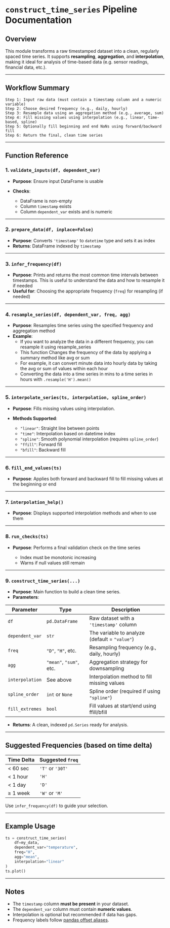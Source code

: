 
# `construct_time_series` Pipeline Documentation

## Overview

This module transforms a raw timestamped dataset into a clean, regularly spaced time series.
It supports **resampling**, **aggregation**, and **interpolation**, making it ideal for analysis of time-based data (e.g. sensor readings, financial data, etc.).

---

## Workflow Summary

```text
Step 1: Input raw data (must contain a timestamp column and a numeric variable)
Step 2: Choose desired frequency (e.g., daily, hourly)
Step 3: Resample data using an aggregation method (e.g., average, sum)
Step 4: Fill missing values using interpolation (e.g., linear, time-based, spline)
Step 5: Optionally fill beginning and end NaNs using forward/backward fill
Step 6: Return the final, clean time series
```

---

## Function Reference

### 1. `validate_inputs(df, dependent_var)`

* **Purpose**: Ensure input DataFrame is usable
* **Checks**:

  * DataFrame is non-empty
  * Column `timestamp` exists
  * Column `dependent_var` exists and is numeric

---

### 2. `prepare_data(df, inplace=False)`

* **Purpose**: Converts `'timestamp'` to `datetime` type and sets it as index
* **Returns**: DataFrame indexed by `timestamp`

---

### 3. `infer_frequency(df)`

* **Purpose**: Prints and returns the most common time intervals between timestamps. This is useful to understand the data and how to resample it if needed
* **Useful for**: Choosing the appropriate frequency (`freq`) for resampling (if needed)

---

### 4. `resample_series(df, dependent_var, freq, agg)`

* **Purpose**: Resamples time series using the specified frequency and aggregation method
* **Example**:
  * If you want to analyze the data in a different frequency, you can resample it using resample_series
  * This function Changes the frequency of the data by applying a summary method like avg or sum 
  * For example, it can convert minute data into hourly data by taking the avg or sum of values within each hour
  * Converting the data into a time series in mins to a time series in hours with `.resample('H').mean()`

---

### 5. `interpolate_series(ts, interpolation, spline_order)`

* **Purpose**: Fills missing values using interpolation.
* **Methods Supported**:

  * `"linear"`: Straight line between points
  * `"time"`: Interpolation based on datetime index
  * `"spline"`: Smooth polynomial interpolation (requires `spline_order`)
  * `"ffill"`: Forward fill
  * `"bfill"`: Backward fill

---

### 6. `fill_end_values(ts)`

* **Purpose**: Applies both forward and backward fill to fill missing values at the beginning or end

---

### 7. `interpolation_help()`

* **Purpose**: Displays supported interpolation methods and when to use them

---

### 8. `run_checks(ts)`

* **Purpose**: Performs a final validation check on the time series

  * Index must be monotonic increasing
  * Warns if null values still remain

---

### 9. `construct_time_series(...)`

* **Purpose**: Main function to build a clean time series.
* **Parameters**:

| Parameter       | Type                    | Description                                   |
| --------------- | ----------------------- | --------------------------------------------- |
| `df`            | `pd.DataFrame`          | Raw dataset with a `'timestamp'` column       |
| `dependent_var` | `str`                   | The variable to analyze (default = `"value"`) |
| `freq`          | `"D"`, `"H"`, etc.      | Resampling frequency (e.g., daily, hourly)    |
| `agg`           | `"mean"`, `"sum"`, etc. | Aggregation strategy for downsampling         |
| `interpolation` | See above               | Interpolation method to fill missing values   |
| `spline_order`  | `int` or `None`         | Spline order (required if using `"spline"`)   |
| `fill_extremes` | `bool`                  | Fill values at start/end using ffill/bfill    |

* **Returns**: A clean, indexed `pd.Series` ready for analysis.

---

## Suggested Frequencies (based on time delta)

| Time Delta | Suggested `freq` |
| ---------- | ---------------- |
| < 60 sec   | `'T'` or `'30T'` |
| < 1 hour   | `'H'`            |
| < 1 day    | `'D'`            |
| ≥ 1 week   | `'W'` or `'M'`   |

Use `infer_frequency(df)` to guide your selection.

---

## Example Usage

```python
ts = construct_time_series(
    df=my_data,
    dependent_var="temperature",
    freq="H",
    agg="mean",
    interpolation="linear"
)
ts.plot()
```

---

## Notes

* The `timestamp` column **must be present** in your dataset.
* The `dependent_var` column must contain **numeric values**.
* Interpolation is optional but recommended if data has gaps.
* Frequency labels follow [pandas offset aliases](https://pandas.pydata.org/pandas-docs/stable/user_guide/timeseries.html#dateoffset-objects).

